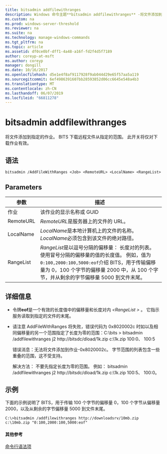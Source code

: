 ```yaml
---
title: bitsadmin addfilewithranges
description: Windows 命令主题**bitsadmin addfilewithranges** -将文件添加到指定的作业。 BITS 下载远程文件从指定的范围。
ms.custom: na
ms.prod: windows-server-threshold
ms.reviewer: na
ms.suite: na
ms.technology: manage-windows-commands
ms.tgt_pltfrm: na
ms.topic: article
ms.assetid: df0ce0bf-dff1-4a48-a16f-fd2f4d5f7189
author: coreyp-at-msft
ms.author: coreyp
manager: dongill
ms.date: 10/16/2017
ms.openlocfilehash: d5e1e4f8af9117928f9ab044d29e65f57aa5a119
ms.sourcegitcommit: 6ef4986391607bb28593852d06cc6645e548a4b3
ms.translationtype: MT
ms.contentlocale: zh-CN
ms.lasthandoff: 06/07/2019
ms.locfileid: "66811278"
---
```

# <a name="bitsadmin-addfilewithranges"></a>bitsadmin addfilewithranges

将文件添加到指定的作业。 BITS 下载远程文件从指定的范围。 此开关将仅对下载作业有效。

## <a name="syntax"></a>语法

```
bitsadmin /AddFileWithRanges <Job> <RemoteURL> <LocalName> <RangeList>
```

## <a name="parameters"></a>Parameters

|参数|描述|
|---------|-----------|
|作业|该作业的显示名称或 GUID|
|RemoteURL|*RemoteURL*是服务器上的文件的 URL。|
|LocalName|*LocalName*是本地计算机上的文件的名称。 *LocalName*必须包含到该文件的绝对路径。|
|RangeList|*RangeList*是以逗号分隔的偏移量： 长度对的列表。 使用冒号分隔的偏移量的值的长度值。 例如，值为`0:100,2000:100,5000:eof`介绍 BITS，用于传输偏移量为 0，100 个字节的偏移量 2000 中，从 100 个字节，并从剩余的字节偏移量 5000 到文件末尾。|

## <a name="more-information"></a>详细信息

-   令牌**eof**是一个有效的长度值中的偏移量和长度对内 *\<RangeList >* 。 它指示服务读取到指定的文件的末尾。
-   请注意 AddFileWithRanges 将失败，错误代码为 0x8020002c 时如以及相同偏移量的另一个范围指定了长度为零的范围：C:\bits > bitsadmin /addfilewithranges j2 http://bitsdc/dload/1k.zip c:\1k.zip 100:0、 100:5

    错误消息：无法将文件添加到作业-0x8020002c。 字节范围的列表包含一些重叠的范围，这不受支持。

    解决方法： 不要先指定长度为零的范围。 例如： bitsadmin /addfilewithranges j2 http://bitsdc/dload/1k.zip c:\1k.zip 100:5、 100:0。

## <a name="examples"></a>示例

下面的示例说明了 BITS，用于传输 100 个字节的偏移量 0，100 个字节从偏移量 2000，以及从剩余的字节偏移量 5000 到文件末尾。

```
C:\>bitsadmin /addfilewithranges http://downloadsrv/10mb.zip c:\10mb.zip "0:100,2000:100,5000:eof"
```

#### <a name="additional-references"></a>其他参考

[命令行语法项](command-line-syntax-key.md)